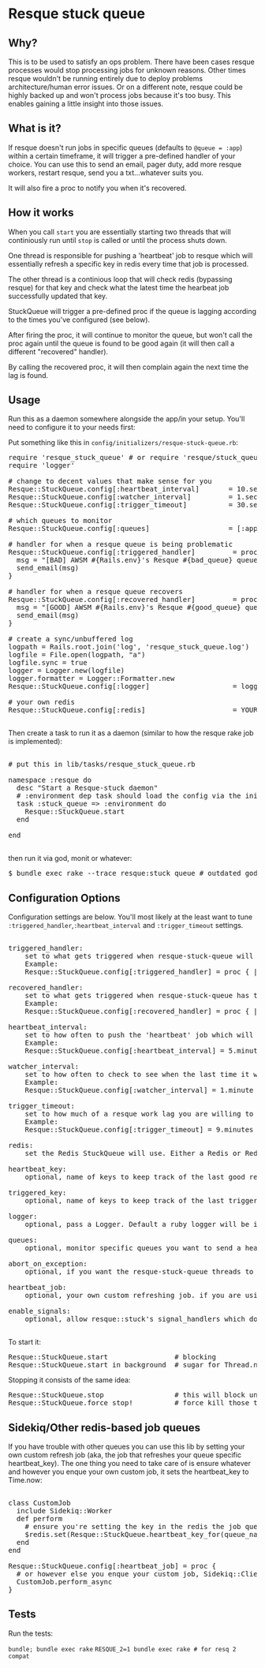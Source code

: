 # Resque stuck queue

## Why?

This is to be used to satisfy an ops problem. There have been cases resque processes would stop processing jobs for unknown reasons. Other times resque wouldn't be running entirely due to deploy problems architecture/human error issues. Or on a different note, resque could be highly backed up and won't process jobs because it's too busy. This enables gaining a little insight into those issues.

## What is it?

If resque doesn't run jobs in specific queues (defaults to `@queue = :app`) within a certain timeframe, it will trigger a pre-defined handler of your choice. You can use this to send an email, pager duty, add more resque workers, restart resque, send you a txt...whatever suits you.

It will also fire a proc to notify you when it's recovered.

## How it works

When you call `start` you are essentially starting two threads that will continiously run until `stop` is called or until the process shuts down.

One thread is responsible for pushing a 'heartbeat' job to resque which will essentially refresh a specific key in redis every time that job is processed.

The other thread is a continious loop that will check redis (bypassing resque) for that key and check what the latest time the hearbeat job successfully updated that key.

StuckQueue will trigger a pre-defined proc if the queue is lagging according to the times you've configured (see below).

After firing the proc, it will continue to monitor the queue, but won't call the proc again until the queue is found to be good again (it will then call a different "recovered" handler). 

By calling the recovered proc, it will then complain again the next time the lag is found.

## Usage

Run this as a daemon somewhere alongside the app/in your setup. You'll need to configure it to your needs first:

Put something like this in `config/initializers/resque-stuck-queue.rb`:

<pre>
require 'resque_stuck_queue' # or require 'resque/stuck_queue'
require 'logger'

# change to decent values that make sense for you
Resque::StuckQueue.config[:heartbeat_interval]       = 10.seconds
Resque::StuckQueue.config[:watcher_interval]         = 1.seconds
Resque::StuckQueue.config[:trigger_timeout]          = 30.seconds

# which queues to monitor
Resque::StuckQueue.config[:queues]                   = [:app, :custom_queue]

# handler for when a resque queue is being problematic
Resque::StuckQueue.config[:triggered_handler]         = proc { |bad_queue, lagtime|
  msg = "[BAD] AWSM #{Rails.env}'s Resque #{bad_queue} queue lagging job execution by #{lagtime} seconds."
  send_email(msg)
}

# handler for when a resque queue recovers
Resque::StuckQueue.config[:recovered_handler]         = proc { |good_queue, lagtime|
  msg = "[GOOD] AWSM #{Rails.env}'s Resque #{good_queue} queue lagging job execution by #{lagtime} seconds."
  send_email(msg)
}

# create a sync/unbuffered log
logpath = Rails.root.join('log', 'resque_stuck_queue.log')
logfile = File.open(logpath, "a")
logfile.sync = true
logger = Logger.new(logfile)
logger.formatter = Logger::Formatter.new
Resque::StuckQueue.config[:logger]                    = logger

# your own redis
Resque::StuckQueue.config[:redis]                     = YOUR_REDIS

</pre>

Then create a task to run it as a daemon (similar to how the resque rake job is implemented):

<pre>

# put this in lib/tasks/resque_stuck_queue.rb

namespace :resque do
  desc "Start a Resque-stuck daemon"
  # :environment dep task should load the config via the initializer
  task :stuck_queue => :environment do
    Resque::StuckQueue.start
  end

end

</pre>

then run it via god, monit or whatever:

<pre>
$ bundle exec rake --trace resque:stuck_queue # outdated god config - https://gist.github.com/shaiguitar/298935953d91faa6bd4e
</pre>

## Configuration Options

Configuration settings are below. You'll most likely at the least want to tune `:triggered_handler`,`:heartbeat_interval` and `:trigger_timeout` settings.

<pre>

triggered_handler:
	set to what gets triggered when resque-stuck-queue will detect the latest heartbeat is older than the trigger_timeout time setting.
	Example:
	Resque::StuckQueue.config[:triggered_handler] = proc { |queue_name, lagtime| send_email('queue #{queue_name} isnt working, aaah the daemons') }

recovered_handler:
	set to what gets triggered when resque-stuck-queue has triggered a problem, but then detects the queue went back down to functioning well again(it wont trigger again until it has recovered).
	Example:
	Resque::StuckQueue.config[:recovered_handler] = proc { |queue_name, lagtime| send_email('phew, queue #{queue_name} is ok') }

heartbeat_interval:
	set to how often to push the 'heartbeat' job which will refresh the latest working time.
	Example:
	Resque::StuckQueue.config[:heartbeat_interval] = 5.minutes

watcher_interval:
	set to how often to check to see when the last time it worked was.
	Example:
	Resque::StuckQueue.config[:watcher_interval] = 1.minute

trigger_timeout:
	set to how much of a resque work lag you are willing to accept before being notified. note: take the :watcher_interval setting into account when setting this timeout.
	Example:
	Resque::StuckQueue.config[:trigger_timeout] = 9.minutes

redis:
	set the Redis StuckQueue will use. Either a Redis or Redis::Namespace instance.

heartbeat_key:
	optional, name of keys to keep track of the last good resque heartbeat time

triggered_key:
	optional, name of keys to keep track of the last trigger time

logger:
	optional, pass a Logger. Default a ruby logger will be instantiated. Needs to respond to that interface.

queues:
	optional, monitor specific queues you want to send a heartbeat/monitor to. default is [:app]

abort_on_exception:
	optional, if you want the resque-stuck-queue threads to explicitly raise, default is false

heartbeat_job:
	optional, your own custom refreshing job. if you are using something other than resque

enable_signals:
	optional, allow resque::stuck's signal_handlers which do mostly nothing at this point.

</pre>

To start it:

<pre>
Resque::StuckQueue.start                # blocking
Resque::StuckQueue.start_in_background  # sugar for Thread.new { Resque::StuckQueue.start }
</pre>

Stopping it consists of the same idea:

<pre>
Resque::StuckQueue.stop                 # this will block until the threads end their current iteration
Resque::StuckQueue.force_stop!          # force kill those threads and let's move on
</pre>

## Sidekiq/Other redis-based job queues

If you have trouble with other queues you can use this lib by setting your own custom refresh job (aka, the job that refreshes your queue specific heartbeat_key). The one thing you need to take care of is ensure whatever and however you enque your own custom job, it sets the heartbeat_key to Time.now:

<pre>

class CustomJob
  include Sidekiq::Worker
  def perform
    # ensure you're setting the key in the redis the job queue is using
    $redis.set(Resque::StuckQueue.heartbeat_key_for(queue_name), Time.now.to_i)
  end
end

Resque::StuckQueue.config[:heartbeat_job] = proc {
  # or however else you enque your custom job, Sidekiq::Client.enqueue(CustomJob), whatever, etc.
  CustomJob.perform_async
}
</pre>

## Tests

Run the tests:

`bundle; bundle exec rake`
`RESQUE_2=1 bundle exec rake # for resq 2 compat`
